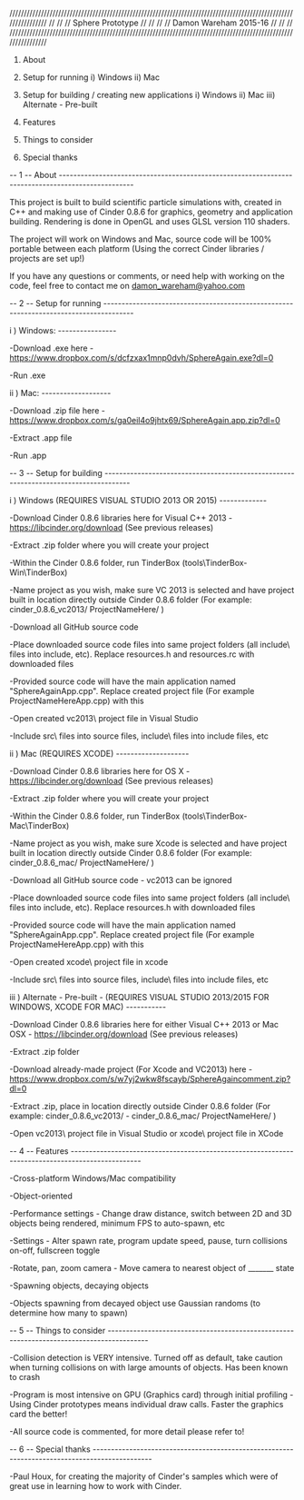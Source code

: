 ////////////////////////////////////////////////////////////////////////////////////////////////////////////////
//													      //
//						 Sphere Prototype					      //
//													      //
//						Damon Wareham 2015-16					      //
//						   							      //
////////////////////////////////////////////////////////////////////////////////////////////////////////////////

1. About

2. Setup for running
i) Windows
ii) Mac

3. Setup for building / creating new applications
i) Windows
ii) Mac
iii) Alternate - Pre-built

4. Features

5. Things to consider

6. Special thanks

-- 1 -- About --------------------------------------------------------------------------------------------------

This project is built to build scientific particle simulations with, created in C++ and making use of Cinder 0.8.6 for graphics, geometry and application building.
Rendering is done in OpenGL and uses GLSL version 110 shaders.

The project will work on Windows and Mac, source code will be 100% portable between each platform (Using the correct Cinder libraries / projects are set up!)

If you have any questions or comments, or need help with working on the code, feel free to contact me on damon_wareham@yahoo.com

-- 2 -- Setup for running --------------------------------------------------------------------------------------

i ) Windows: ----------------

-Download .exe here - https://www.dropbox.com/s/dcfzxax1mnp0dvh/SphereAgain.exe?dl=0

-Run .exe

ii ) Mac: -------------------

-Download .zip file here - https://www.dropbox.com/s/ga0eil4o9jhtx69/SphereAgain.app.zip?dl=0

-Extract .app file

-Run .app


-- 3 -- Setup for building -------------------------------------------------------------------------------------

i ) Windows (REQUIRES VISUAL STUDIO 2013 OR 2015) -------------

-Download Cinder 0.8.6 libraries here for Visual C++ 2013 - https://libcinder.org/download (See previous releases)

-Extract .zip folder where you will create your project

-Within the Cinder 0.8.6 folder, run TinderBox (tools\TinderBox-Win\TinderBox)

-Name project as you wish, make sure VC 2013 is selected and have project built in location directly outside Cinder 0.8.6 folder
 (For example: cinder_0.8.6_vc2013/
               ProjectNameHere/ )

-Download all GitHub source code

-Place downloaded source code files into same project folders (all include\ files into include\, etc). Replace resources.h and resources.rc with downloaded files

-Provided source code will have the main application named "SphereAgainApp.cpp". Replace created project file (For example ProjectNameHereApp.cpp) with this

-Open created vc2013\ project file in Visual Studio

-Include src\ files into source files, include\ files into include files, etc

ii ) Mac (REQUIRES XCODE) --------------------

-Download Cinder 0.8.6 libraries here for OS X - https://libcinder.org/download (See previous releases)

-Extract .zip folder where you will create your project

-Within the Cinder 0.8.6 folder, run TinderBox (tools\TinderBox-Mac\TinderBox)

-Name project as you wish, make sure Xcode is selected and have project built in location directly outside Cinder 0.8.6 folder
 (For example: cinder_0.8.6_mac/
               ProjectNameHere/ )

-Download all GitHub source code - vc2013 can be ignored

-Place downloaded source code files into same project folders (all include\ files into include\, etc). Replace resources.h with downloaded files

-Provided source code will have the main application named "SphereAgainApp.cpp". Replace created project file (For example ProjectNameHereApp.cpp) with this

-Open created xcode\ project file in xcode

-Include src\ files into source files, include\ files into include files, etc


iii ) Alternate - Pre-built - (REQUIRES VISUAL STUDIO 2013/2015 FOR WINDOWS, XCODE FOR MAC) -----------

-Download Cinder 0.8.6 libraries here for either Visual C++ 2013 or Mac OSX - https://libcinder.org/download (See previous releases)

-Extract .zip folder

-Download already-made project (For Xcode and VC2013) here - https://www.dropbox.com/s/w7yj2wkw8fscayb/SphereAgaincomment.zip?dl=0

-Extract .zip, place in location directly outside Cinder 0.8.6 folder
 (For example: cinder_0.8.6_vc2013/ - cinder_0.8.6_mac/
               ProjectNameHere/ )

-Open vc2013\ project file in Visual Studio or xcode\ project file in XCode


-- 4 -- Features -------------------------------------------------------------------------------------------------

-Cross-platform Windows/Mac compatibility

-Object-oriented 

-Performance settings - Change draw distance, switch between 2D and 3D objects being rendered, minimum FPS to auto-spawn, etc

-Settings - Alter spawn rate, program update speed, pause, turn collisions on-off, fullscreen toggle

-Rotate, pan, zoom camera - Move camera to nearest object of _______ state

-Spawning objects, decaying objects

-Objects spawning from decayed object use Gaussian randoms (to determine how many to spawn)


-- 5 -- Things to consider -----------------------------------------------------------------------------------------

-Collision detection is VERY intensive. Turned off as default, take caution when turning collisions on with large amounts of objects. Has been known to crash

-Program is most intensive on GPU (Graphics card) through initial profiling - Using Cinder prototypes means individual draw calls. Faster the graphics card the better!

-All source code is commented, for more detail please refer to!


-- 6 -- Special thanks ----------------------------------------------------------------------------------------------

-Paul Houx, for creating the majority of Cinder's samples which were of great use in learning how to work with Cinder.
